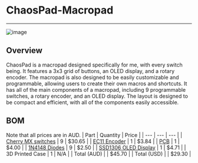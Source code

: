 # ChaosPad-Macropad
---
![image](https://github.com/user-attachments/assets/5300a60a-9443-44e8-a66d-e1488ff0546c)
## Overview
ChaosPad is a macropad designed specifically for me, with every switch being. It features a 3x3 grid of buttons, an OLED display, and a rotary encoder. The macropad is also designed to be easily customizable and programmable, allowing users to create their own macros and shortcuts. It has all of the main components of a macropad, including 9 programmable switches, a rotary encoder, and an OLED display. The layout is designed to be compact and efficient, with all of the components easily accessible.

## BOM
Note that all prices are in AUD.
| Part | Quantity | Price |
| --- | --- | --- |
| [Cherry MX switches](https://www.amazon.com.au/Cherry-Silent-RED-Switches-Pack/dp/B0BRKQ1GZC/ref=sr_1_6?sr=8-6) | 9 | $30.65 |
| [EC11 Encoder](https://www.aliexpress.com/item/1005005983134515.html?spm=a2g0o.productlist.main.1.3af3QiZlQiZlAF&algo_pvid=e9f7f4f4-a1fd-4b41-9671-b0112405b558&pdp_ext_f=%7B%22order%22%3A%222356%22%2C%22eval%22%3A%221%22%7D&utparam-url=scene%3Asearch%7Cquery_from%3A) | 1 | $3.84 |
| [PCB](jlcpcb.com) | 1 | $4.00 |
| [1N4148 Diodes](https://www.jaycar.com.au/1n4148-1n914-signal-diode-pack-of-5/p/ZR1100) | 9 | $2.50 |
| [SSD1306 OLED Display](https://www.aliexpress.com/item/1005006141235306.html?spm=a2g0o.productlist.main.2.7ced6e5ayL6xZ0&algo_pvid=a4eb0a26-c6d7-41b9-8ef9-260a516a2358&pdp_ext_f=%7B%22order%22%3A%222739%22%2C%22eval%22%3A%221%22%7D&utparam-url=scene%3Asearch%7Cquery_from%3A) | 1 | $4.71 |
| 3D Printed Case | 1 | N/A |
| Total (AUD) | | $45.70 |
| Total (USD) | | $29.30 |

